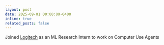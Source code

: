 ```yaml
---
layout: post
date: 2025-09-01 00:00:00-0400
inline: true
related_posts: false
---
```


Joined <a href="https://www.logitech.com/en-ch">Logitech</a> as an ML Research Intern to work on Computer Use Agents